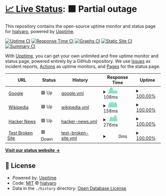 # [📈 Live Status](https://hialvaro.github.io/upptime-test): <!--live status--> **🟧 Partial outage**

This repository contains the open-source uptime monitor and status page for [hialvaro](https://hialvaro.github.io/upptime-test), powered by [Upptime](https://github.com/upptime/upptime).

[![Uptime CI](https://github.com/hialvaro/upptime-test/workflows/Uptime%20CI/badge.svg)](https://github.com/hialvaro/upptime-test/actions?query=workflow%3A%22Uptime+CI%22)
[![Response Time CI](https://github.com/hialvaro/upptime-test/workflows/Response%20Time%20CI/badge.svg)](https://github.com/hialvaro/upptime-test/actions?query=workflow%3A%22Response+Time+CI%22)
[![Graphs CI](https://github.com/hialvaro/upptime-test/workflows/Graphs%20CI/badge.svg)](https://github.com/hialvaro/upptime-test/actions?query=workflow%3A%22Graphs+CI%22)
[![Static Site CI](https://github.com/hialvaro/upptime-test/workflows/Static%20Site%20CI/badge.svg)](https://github.com/hialvaro/upptime-test/actions?query=workflow%3A%22Static+Site+CI%22)
[![Summary CI](https://github.com/hialvaro/upptime-test/workflows/Summary%20CI/badge.svg)](https://github.com/hialvaro/upptime-test/actions?query=workflow%3A%22Summary+CI%22)

With [Upptime](https://upptime.js.org), you can get your own unlimited and free uptime monitor and status page, powered entirely by a GitHub repository. We use [Issues](https://github.com/hialvaro/upptime-test/issues) as incident reports, [Actions](https://github.com/hialvaro/upptime-test/actions) as uptime monitors, and [Pages](https://hialvaro.github.io/upptime-test) for the status page.

<!--start: status pages-->
<!-- This summary is generated by Upptime (https://github.com/upptime/upptime) -->
<!-- Do not edit this manually, your changes will be overwritten -->
<!-- prettier-ignore -->
| URL | Status | History | Response Time | Uptime |
| --- | ------ | ------- | ------------- | ------ |
| <img alt="" src="https://icons.duckduckgo.com/ip3/www.google.com.ico" height="13"> [Google](https://www.google.com) | 🟩 Up | [google.yml](https://github.com/hialvaro/upptime-test/commits/HEAD/history/google.yml) | <details><summary><img alt="Response time graph" src="./graphs/google/response-time-week.png" height="20"> 108ms</summary><br><a href="https://hialvaro.github.io/upptime-test/history/google"><img alt="Response time 102" src="https://img.shields.io/endpoint?url=https%3A%2F%2Fraw.githubusercontent.com%2Fhialvaro%2Fupptime-test%2FHEAD%2Fapi%2Fgoogle%2Fresponse-time.json"></a><br><a href="https://hialvaro.github.io/upptime-test/history/google"><img alt="24-hour response time 87" src="https://img.shields.io/endpoint?url=https%3A%2F%2Fraw.githubusercontent.com%2Fhialvaro%2Fupptime-test%2FHEAD%2Fapi%2Fgoogle%2Fresponse-time-day.json"></a><br><a href="https://hialvaro.github.io/upptime-test/history/google"><img alt="7-day response time 108" src="https://img.shields.io/endpoint?url=https%3A%2F%2Fraw.githubusercontent.com%2Fhialvaro%2Fupptime-test%2FHEAD%2Fapi%2Fgoogle%2Fresponse-time-week.json"></a><br><a href="https://hialvaro.github.io/upptime-test/history/google"><img alt="30-day response time 116" src="https://img.shields.io/endpoint?url=https%3A%2F%2Fraw.githubusercontent.com%2Fhialvaro%2Fupptime-test%2FHEAD%2Fapi%2Fgoogle%2Fresponse-time-month.json"></a><br><a href="https://hialvaro.github.io/upptime-test/history/google"><img alt="1-year response time 102" src="https://img.shields.io/endpoint?url=https%3A%2F%2Fraw.githubusercontent.com%2Fhialvaro%2Fupptime-test%2FHEAD%2Fapi%2Fgoogle%2Fresponse-time-year.json"></a></details> | <details><summary><a href="https://hialvaro.github.io/upptime-test/history/google">100.00%</a></summary><a href="https://hialvaro.github.io/upptime-test/history/google"><img alt="All-time uptime 100.00%" src="https://img.shields.io/endpoint?url=https%3A%2F%2Fraw.githubusercontent.com%2Fhialvaro%2Fupptime-test%2FHEAD%2Fapi%2Fgoogle%2Fuptime.json"></a><br><a href="https://hialvaro.github.io/upptime-test/history/google"><img alt="24-hour uptime 100.00%" src="https://img.shields.io/endpoint?url=https%3A%2F%2Fraw.githubusercontent.com%2Fhialvaro%2Fupptime-test%2FHEAD%2Fapi%2Fgoogle%2Fuptime-day.json"></a><br><a href="https://hialvaro.github.io/upptime-test/history/google"><img alt="7-day uptime 100.00%" src="https://img.shields.io/endpoint?url=https%3A%2F%2Fraw.githubusercontent.com%2Fhialvaro%2Fupptime-test%2FHEAD%2Fapi%2Fgoogle%2Fuptime-week.json"></a><br><a href="https://hialvaro.github.io/upptime-test/history/google"><img alt="30-day uptime 100.00%" src="https://img.shields.io/endpoint?url=https%3A%2F%2Fraw.githubusercontent.com%2Fhialvaro%2Fupptime-test%2FHEAD%2Fapi%2Fgoogle%2Fuptime-month.json"></a><br><a href="https://hialvaro.github.io/upptime-test/history/google"><img alt="1-year uptime 100.00%" src="https://img.shields.io/endpoint?url=https%3A%2F%2Fraw.githubusercontent.com%2Fhialvaro%2Fupptime-test%2FHEAD%2Fapi%2Fgoogle%2Fuptime-year.json"></a></details>
| <img alt="" src="https://icons.duckduckgo.com/ip3/en.wikipedia.org.ico" height="13"> [Wikipedia](https://en.wikipedia.org) | 🟩 Up | [wikipedia.yml](https://github.com/hialvaro/upptime-test/commits/HEAD/history/wikipedia.yml) | <details><summary><img alt="Response time graph" src="./graphs/wikipedia/response-time-week.png" height="20"> 158ms</summary><br><a href="https://hialvaro.github.io/upptime-test/history/wikipedia"><img alt="Response time 203" src="https://img.shields.io/endpoint?url=https%3A%2F%2Fraw.githubusercontent.com%2Fhialvaro%2Fupptime-test%2FHEAD%2Fapi%2Fwikipedia%2Fresponse-time.json"></a><br><a href="https://hialvaro.github.io/upptime-test/history/wikipedia"><img alt="24-hour response time 68" src="https://img.shields.io/endpoint?url=https%3A%2F%2Fraw.githubusercontent.com%2Fhialvaro%2Fupptime-test%2FHEAD%2Fapi%2Fwikipedia%2Fresponse-time-day.json"></a><br><a href="https://hialvaro.github.io/upptime-test/history/wikipedia"><img alt="7-day response time 158" src="https://img.shields.io/endpoint?url=https%3A%2F%2Fraw.githubusercontent.com%2Fhialvaro%2Fupptime-test%2FHEAD%2Fapi%2Fwikipedia%2Fresponse-time-week.json"></a><br><a href="https://hialvaro.github.io/upptime-test/history/wikipedia"><img alt="30-day response time 187" src="https://img.shields.io/endpoint?url=https%3A%2F%2Fraw.githubusercontent.com%2Fhialvaro%2Fupptime-test%2FHEAD%2Fapi%2Fwikipedia%2Fresponse-time-month.json"></a><br><a href="https://hialvaro.github.io/upptime-test/history/wikipedia"><img alt="1-year response time 203" src="https://img.shields.io/endpoint?url=https%3A%2F%2Fraw.githubusercontent.com%2Fhialvaro%2Fupptime-test%2FHEAD%2Fapi%2Fwikipedia%2Fresponse-time-year.json"></a></details> | <details><summary><a href="https://hialvaro.github.io/upptime-test/history/wikipedia">100.00%</a></summary><a href="https://hialvaro.github.io/upptime-test/history/wikipedia"><img alt="All-time uptime 100.00%" src="https://img.shields.io/endpoint?url=https%3A%2F%2Fraw.githubusercontent.com%2Fhialvaro%2Fupptime-test%2FHEAD%2Fapi%2Fwikipedia%2Fuptime.json"></a><br><a href="https://hialvaro.github.io/upptime-test/history/wikipedia"><img alt="24-hour uptime 100.00%" src="https://img.shields.io/endpoint?url=https%3A%2F%2Fraw.githubusercontent.com%2Fhialvaro%2Fupptime-test%2FHEAD%2Fapi%2Fwikipedia%2Fuptime-day.json"></a><br><a href="https://hialvaro.github.io/upptime-test/history/wikipedia"><img alt="7-day uptime 100.00%" src="https://img.shields.io/endpoint?url=https%3A%2F%2Fraw.githubusercontent.com%2Fhialvaro%2Fupptime-test%2FHEAD%2Fapi%2Fwikipedia%2Fuptime-week.json"></a><br><a href="https://hialvaro.github.io/upptime-test/history/wikipedia"><img alt="30-day uptime 100.00%" src="https://img.shields.io/endpoint?url=https%3A%2F%2Fraw.githubusercontent.com%2Fhialvaro%2Fupptime-test%2FHEAD%2Fapi%2Fwikipedia%2Fuptime-month.json"></a><br><a href="https://hialvaro.github.io/upptime-test/history/wikipedia"><img alt="1-year uptime 100.00%" src="https://img.shields.io/endpoint?url=https%3A%2F%2Fraw.githubusercontent.com%2Fhialvaro%2Fupptime-test%2FHEAD%2Fapi%2Fwikipedia%2Fuptime-year.json"></a></details>
| <img alt="" src="https://icons.duckduckgo.com/ip3/news.ycombinator.com.ico" height="13"> [Hacker News](https://news.ycombinator.com) | 🟩 Up | [hacker-news.yml](https://github.com/hialvaro/upptime-test/commits/HEAD/history/hacker-news.yml) | <details><summary><img alt="Response time graph" src="./graphs/hacker-news/response-time-week.png" height="20"> 276ms</summary><br><a href="https://hialvaro.github.io/upptime-test/history/hacker-news"><img alt="Response time 303" src="https://img.shields.io/endpoint?url=https%3A%2F%2Fraw.githubusercontent.com%2Fhialvaro%2Fupptime-test%2FHEAD%2Fapi%2Fhacker-news%2Fresponse-time.json"></a><br><a href="https://hialvaro.github.io/upptime-test/history/hacker-news"><img alt="24-hour response time 117" src="https://img.shields.io/endpoint?url=https%3A%2F%2Fraw.githubusercontent.com%2Fhialvaro%2Fupptime-test%2FHEAD%2Fapi%2Fhacker-news%2Fresponse-time-day.json"></a><br><a href="https://hialvaro.github.io/upptime-test/history/hacker-news"><img alt="7-day response time 276" src="https://img.shields.io/endpoint?url=https%3A%2F%2Fraw.githubusercontent.com%2Fhialvaro%2Fupptime-test%2FHEAD%2Fapi%2Fhacker-news%2Fresponse-time-week.json"></a><br><a href="https://hialvaro.github.io/upptime-test/history/hacker-news"><img alt="30-day response time 305" src="https://img.shields.io/endpoint?url=https%3A%2F%2Fraw.githubusercontent.com%2Fhialvaro%2Fupptime-test%2FHEAD%2Fapi%2Fhacker-news%2Fresponse-time-month.json"></a><br><a href="https://hialvaro.github.io/upptime-test/history/hacker-news"><img alt="1-year response time 303" src="https://img.shields.io/endpoint?url=https%3A%2F%2Fraw.githubusercontent.com%2Fhialvaro%2Fupptime-test%2FHEAD%2Fapi%2Fhacker-news%2Fresponse-time-year.json"></a></details> | <details><summary><a href="https://hialvaro.github.io/upptime-test/history/hacker-news">100.00%</a></summary><a href="https://hialvaro.github.io/upptime-test/history/hacker-news"><img alt="All-time uptime 100.00%" src="https://img.shields.io/endpoint?url=https%3A%2F%2Fraw.githubusercontent.com%2Fhialvaro%2Fupptime-test%2FHEAD%2Fapi%2Fhacker-news%2Fuptime.json"></a><br><a href="https://hialvaro.github.io/upptime-test/history/hacker-news"><img alt="24-hour uptime 100.00%" src="https://img.shields.io/endpoint?url=https%3A%2F%2Fraw.githubusercontent.com%2Fhialvaro%2Fupptime-test%2FHEAD%2Fapi%2Fhacker-news%2Fuptime-day.json"></a><br><a href="https://hialvaro.github.io/upptime-test/history/hacker-news"><img alt="7-day uptime 100.00%" src="https://img.shields.io/endpoint?url=https%3A%2F%2Fraw.githubusercontent.com%2Fhialvaro%2Fupptime-test%2FHEAD%2Fapi%2Fhacker-news%2Fuptime-week.json"></a><br><a href="https://hialvaro.github.io/upptime-test/history/hacker-news"><img alt="30-day uptime 99.90%" src="https://img.shields.io/endpoint?url=https%3A%2F%2Fraw.githubusercontent.com%2Fhialvaro%2Fupptime-test%2FHEAD%2Fapi%2Fhacker-news%2Fuptime-month.json"></a><br><a href="https://hialvaro.github.io/upptime-test/history/hacker-news"><img alt="1-year uptime 99.99%" src="https://img.shields.io/endpoint?url=https%3A%2F%2Fraw.githubusercontent.com%2Fhialvaro%2Fupptime-test%2FHEAD%2Fapi%2Fhacker-news%2Fuptime-year.json"></a></details>
| <img alt="" src="https://icons.duckduckgo.com/ip3/thissitedoesnotexist.koj.co.ico" height="13"> [Test Broken Site](https://thissitedoesnotexist.koj.co) | 🟥 Down | [test-broken-site.yml](https://github.com/hialvaro/upptime-test/commits/HEAD/history/test-broken-site.yml) | <details><summary><img alt="Response time graph" src="./graphs/test-broken-site/response-time-week.png" height="20"> 0ms</summary><br><a href="https://hialvaro.github.io/upptime-test/history/test-broken-site"><img alt="Response time 0" src="https://img.shields.io/endpoint?url=https%3A%2F%2Fraw.githubusercontent.com%2Fhialvaro%2Fupptime-test%2FHEAD%2Fapi%2Ftest-broken-site%2Fresponse-time.json"></a><br><a href="https://hialvaro.github.io/upptime-test/history/test-broken-site"><img alt="24-hour response time 0" src="https://img.shields.io/endpoint?url=https%3A%2F%2Fraw.githubusercontent.com%2Fhialvaro%2Fupptime-test%2FHEAD%2Fapi%2Ftest-broken-site%2Fresponse-time-day.json"></a><br><a href="https://hialvaro.github.io/upptime-test/history/test-broken-site"><img alt="7-day response time 0" src="https://img.shields.io/endpoint?url=https%3A%2F%2Fraw.githubusercontent.com%2Fhialvaro%2Fupptime-test%2FHEAD%2Fapi%2Ftest-broken-site%2Fresponse-time-week.json"></a><br><a href="https://hialvaro.github.io/upptime-test/history/test-broken-site"><img alt="30-day response time 0" src="https://img.shields.io/endpoint?url=https%3A%2F%2Fraw.githubusercontent.com%2Fhialvaro%2Fupptime-test%2FHEAD%2Fapi%2Ftest-broken-site%2Fresponse-time-month.json"></a><br><a href="https://hialvaro.github.io/upptime-test/history/test-broken-site"><img alt="1-year response time 0" src="https://img.shields.io/endpoint?url=https%3A%2F%2Fraw.githubusercontent.com%2Fhialvaro%2Fupptime-test%2FHEAD%2Fapi%2Ftest-broken-site%2Fresponse-time-year.json"></a></details> | <details><summary><a href="https://hialvaro.github.io/upptime-test/history/test-broken-site">100.00%</a></summary><a href="https://hialvaro.github.io/upptime-test/history/test-broken-site"><img alt="All-time uptime 100.00%" src="https://img.shields.io/endpoint?url=https%3A%2F%2Fraw.githubusercontent.com%2Fhialvaro%2Fupptime-test%2FHEAD%2Fapi%2Ftest-broken-site%2Fuptime.json"></a><br><a href="https://hialvaro.github.io/upptime-test/history/test-broken-site"><img alt="24-hour uptime 100.00%" src="https://img.shields.io/endpoint?url=https%3A%2F%2Fraw.githubusercontent.com%2Fhialvaro%2Fupptime-test%2FHEAD%2Fapi%2Ftest-broken-site%2Fuptime-day.json"></a><br><a href="https://hialvaro.github.io/upptime-test/history/test-broken-site"><img alt="7-day uptime 100.00%" src="https://img.shields.io/endpoint?url=https%3A%2F%2Fraw.githubusercontent.com%2Fhialvaro%2Fupptime-test%2FHEAD%2Fapi%2Ftest-broken-site%2Fuptime-week.json"></a><br><a href="https://hialvaro.github.io/upptime-test/history/test-broken-site"><img alt="30-day uptime 100.00%" src="https://img.shields.io/endpoint?url=https%3A%2F%2Fraw.githubusercontent.com%2Fhialvaro%2Fupptime-test%2FHEAD%2Fapi%2Ftest-broken-site%2Fuptime-month.json"></a><br><a href="https://hialvaro.github.io/upptime-test/history/test-broken-site"><img alt="1-year uptime 100.00%" src="https://img.shields.io/endpoint?url=https%3A%2F%2Fraw.githubusercontent.com%2Fhialvaro%2Fupptime-test%2FHEAD%2Fapi%2Ftest-broken-site%2Fuptime-year.json"></a></details>

<!--end: status pages-->

[**Visit our status website →**](https://hialvaro.github.io/upptime-test)

## 📄 License

- Powered by: [Upptime](https://github.com/upptime/upptime)
- Code: [MIT](./LICENSE) © [hialvaro](https://hialvaro.github.io/upptime-test)
- Data in the `./history` directory: [Open Database License](https://opendatacommons.org/licenses/odbl/1-0/)
